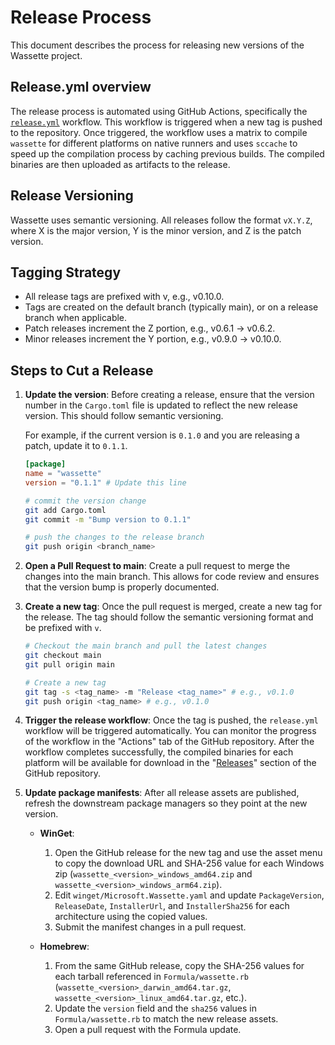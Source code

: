 # Release Process

This document describes the process for releasing new versions of the Wassette project.

## Release.yml overview

The release process is automated using GitHub Actions, specifically the [`release.yml`](.github/workflows/release.yml) workflow. This workflow is triggered when a new tag is pushed to the repository. Once triggered, the workflow uses a matrix to compile `wassette` for different platforms on native runners and uses `sccache` to speed up the compilation process by caching previous builds. The compiled binaries are then uploaded as artifacts to the release.

## Release Versioning

Wassette uses semantic versioning. All releases follow the format `vX.Y.Z`, where X is the major version, Y is the minor version, and Z is the patch version.

## Tagging Strategy

- All release tags are prefixed with v, e.g., v0.10.0.
- Tags are created on the default branch (typically main), or on a release branch when applicable.
- Patch releases increment the Z portion, e.g., v0.6.1 → v0.6.2.
- Minor releases increment the Y portion, e.g., v0.9.0 → v0.10.0.

## Steps to Cut a Release

1. **Update the version**: Before creating a release, ensure that the version number in the `Cargo.toml` file is updated to reflect the new release version. This should follow semantic versioning.

   For example, if the current version is `0.1.0` and you are releasing a patch, update it to `0.1.1`.

   ```toml
   [package]
   name = "wassette"
   version = "0.1.1" # Update this line
   ```

   ```bash
   # commit the version change
   git add Cargo.toml
   git commit -m "Bump version to 0.1.1"
   ```

   ```bash
   # push the changes to the release branch
   git push origin <branch_name>
   ```

1. **Open a Pull Request to main**: Create a pull request to merge the changes into the main branch. This allows for code review and ensures that the version bump is properly documented.

1. **Create a new tag**: Once the pull request is merged, create a new tag for the release. The tag should follow the semantic versioning format and be prefixed with `v`.

   ```bash
   # Checkout the main branch and pull the latest changes
   git checkout main
   git pull origin main

   # Create a new tag
   git tag -s <tag_name> -m "Release <tag_name>" # e.g., v0.1.0
   git push origin <tag_name> # e.g., v0.1.0
   ```

1. **Trigger the release workflow**: Once the tag is pushed, the `release.yml` workflow will be triggered automatically. You can monitor the progress of the workflow in the "Actions" tab of the GitHub repository. After the workflow completes successfully, the compiled binaries for each platform will be available for download in the "[Releases](https://github.com/microsoft/wassette/releases)" section of the GitHub repository.

1. **Update package manifests**: After all release assets are published, refresh the downstream package managers so they point at the new version.

   - **WinGet**:
     1. Open the GitHub release for the new tag and use the asset menu to copy the download URL and SHA-256 value for each Windows zip (`wassette_<version>_windows_amd64.zip` and `wassette_<version>_windows_arm64.zip`).
     1. Edit `winget/Microsoft.Wassette.yaml` and update `PackageVersion`, `ReleaseDate`, `InstallerUrl`, and `InstallerSha256` for each architecture using the copied values.
     1. Submit the manifest changes in a pull request.

   - **Homebrew**:
     1. From the same GitHub release, copy the SHA-256 values for each tarball referenced in `Formula/wassette.rb` (`wassette_<version>_darwin_amd64.tar.gz`, `wassette_<version>_linux_amd64.tar.gz`, etc.).
     1. Update the `version` field and the `sha256` values in `Formula/wassette.rb` to match the new release assets.
     1. Open a pull request with the Formula update.
